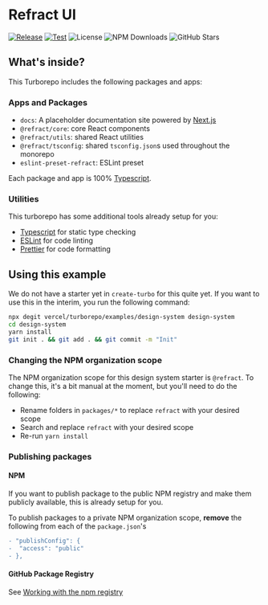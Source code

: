 # Refract UI

[![Release](https://github.com/refract-ui/refract/actions/workflows/release.yml/badge.svg)](https://github.com/refract-ui/refract/actions/workflows/release.yml)
[![Test](https://github.com/refract-ui/refract/actions/workflows/test.yml/badge.svg)](https://github.com/refract-ui/refract/actions/workflows/test.yml)
![License](https://img.shields.io/github/license/refract-ui/refract)
![NPM Downloads](https://img.shields.io/npm/dm/@refract-ui/core.svg?style=flat)
![GitHub Stars](https://badgen.net/github/stars/refract-ui/refract)

## What's inside?

This Turborepo includes the following packages and apps:

### Apps and Packages

- `docs`: A placeholder documentation site powered by [Next.js](https://nextjs.org)
- `@refract/core`: core React components
- `@refract/utils`: shared React utilities
- `@refract/tsconfig`: shared `tsconfig.json`s used throughout the monorepo
- `eslint-preset-refract`: ESLint preset

Each package and app is 100% [Typescript](https://www.typescriptlang.org/).

### Utilities

This turborepo has some additional tools already setup for you:

- [Typescript](https://www.typescriptlang.org/) for static type checking
- [ESLint](https://eslint.org/) for code linting
- [Prettier](https://prettier.io) for code formatting

## Using this example

We do not have a starter yet in `create-turbo` for this quite yet. If you want to use this in the interim, you run the following command:

```sh
npx degit vercel/turborepo/examples/design-system design-system
cd design-system
yarn install
git init . && git add . && git commit -m "Init"
```

### Changing the NPM organization scope

The NPM organization scope for this design system starter is `@refract`. To change this, it's a bit manual at the moment, but you'll need to do the following:

- Rename folders in `packages/*` to replace `refract` with your desired scope
- Search and replace `refract` with your desired scope
- Re-run `yarn install`

### Publishing packages

#### NPM

If you want to publish package to the public NPM registry and make them publicly available, this is already setup for you.

To publish packages to a private NPM organization scope, **remove** the following from each of the `package.json`'s

```diff
- "publishConfig": {
-  "access": "public"
- },
```

#### GitHub Package Registry

See [Working with the npm registry](https://docs.github.com/en/packages/working-with-a-github-packages-registry/working-with-the-npm-registry#publishing-a-package-using-publishconfig-in-the-packagejson-file)
